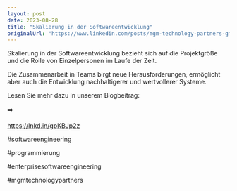 ```yaml
---
layout: post
date: 2023-08-28
title: "Skalierung in der Softwareentwicklung"
originalUrl: "https://www.linkedin.com/posts/mgm-technology-partners-gmbh_die-prinzipien-des-enterprise-software-engineerings-activity-7097879746960596992-pMtH?utm_source=share&utm_medium=member_desktop"
---
```


Skalierung in der Softwareentwicklung bezieht sich auf die Projektgröße und die Rolle von Einzelpersonen im Laufe der Zeit.

Die Zusammenarbeit in Teams birgt neue Herausforderungen, ermöglicht aber auch die Entwicklung nachhaltigerer und wertvollerer Systeme.

Lesen Sie mehr dazu in unserem Blogbeitrag:

➡️

https://lnkd.in/gpKBJp2z

#softwareengineering

#programmierung

#enterprisesoftwareengineering

#mgmtechnologypartners